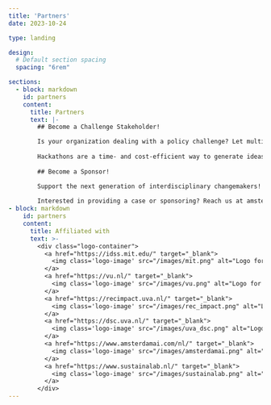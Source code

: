 ```yaml
---
title: 'Partners'
date: 2023-10-24

type: landing

design:
  # Default section spacing
  spacing: "6rem"

sections:
  - block: markdown
    id: partners
    content:
      title: Partners
      text: |-
        ## Become a Challenge Stakeholder! 

        Is your organization dealing with a policy challenge? Let multidisciplinary teams of students and young professionals brainstorm and create innovative solutions within 48 hours! Provide a practical case challenge within a policy theme. 
        
        Hackathons are a time- and cost-efficient way to generate ideas and create solutions for specific challenges or more general, complex issues. Through this form of open innovation, organizations benefit from diverse and innovative perspectives while engaging students and young professionals. The hackathon promotes social impact from both organizations and participants.  
        
        ## Become a Sponsor!

        Support the next generation of interdisciplinary changemakers! By sponsoring the Amsterdam Policy Hackathon, your organization helps empower students and young professionals to tackle real-world policy challenges. Your contribution enables wider participation, greater diversity, and a more impactful event. Sponsorship also provides visibility among future talent, innovation leaders, and a community committed to social good. Join us in making policy innovation more accessible, inclusive, and effective.
        
        Interested in providing a case or sponsoring? Reach us at amsterdampolicyhackathon[at]gmail.com
- block: markdown
    id: partners
    content:
      title: Affiliated with
      text: >-
        <div class="logo-container">
          <a href="https://idss.mit.edu/" target="_blank">
            <img class='logo-image' src="/images/mit.png" alt="Logo for MIT Institute for Data, Systems, and Society (IDSS)"">
          </a>
          <a href="https://vu.nl/" target="_blank">
            <img class='logo-image' src="/images/vu.png" alt="Logo for Vrije Universiteit (VU)"">
          </a>
          <a href="https://recimpact.uva.nl/" target="_blank">
            <img class='logo-image' src="/images/rec_impact.png" alt="Logo for UvA Roeterseilandcampus Impact (REC Impact)"">
          </a>
          <a href="https://dsc.uva.nl/" target="_blank">
            <img class='logo-image' src="/images/uva_dsc.png" alt="Logo for UvA Data Science Center"">
          </a>
          <a href="https://www.amsterdamai.com/nl/" target="_blank">
            <img class='logo-image' src="/images/amsterdamai.png" alt="Logo for Amsterdam AI"">
          </a>
          <a href="https://www.sustainalab.nl/" target="_blank">
            <img class='logo-image' src="/images/sustainalab.png" alt="Logo for Sustainalab"">
          </a>
        </div>
---
```

